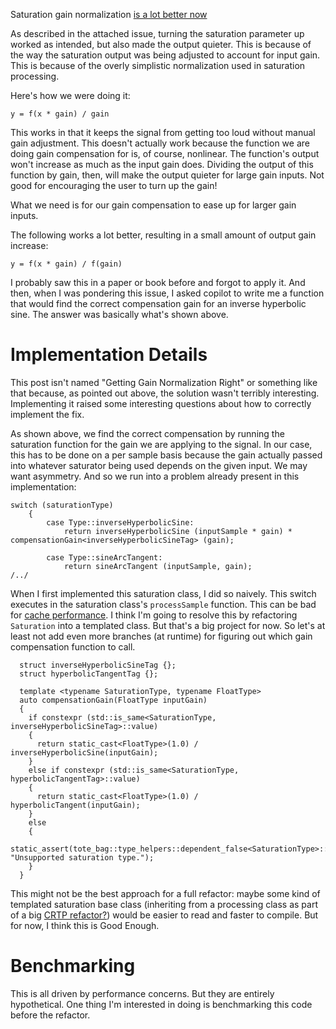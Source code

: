 Saturation gain normalization [is a lot better now](https://github.com/tote-bag-labs/valentine/pull/50)

As described in the attached issue, turning the saturation parameter up worked as intended, but also made the output quieter. This is because of the way the saturation output was being adjusted to account for input gain. This is because of the overly simplistic normalization used in saturation processing.

Here's how we were doing it:

`y = f(x * gain) / gain`

This works in that it keeps the signal from getting too loud without manual gain adjustment. This doesn't actually work because the function we are doing gain compensation for is, of course, nonlinear. The function's output won't increase as much as the input gain does. Dividing the output of this function by gain, then, will make the output quieter for large gain inputs. Not good for encouraging the user to turn up the gain!

What we need is for our gain compensation to ease up for larger gain inputs.

The following works a lot better, resulting in a small amount of output gain
increase:

`y = f(x * gain) / f(gain)`

I probably saw this in a paper or book before and forgot to apply it. And then, when I was pondering this issue, I asked copilot to write me a function that would find the correct compensation gain for an inverse hyperbolic sine. The answer was basically what's shown above.

Implementation Details
======================
This post isn't named "Getting Gain Normalization Right" or something like that because, as pointed out above, the solution wasn't terribly interesting. Implementing it raised some interesting questions about how to correctly implement the fix.

As shown above, we find the correct compensation by running the saturation function for the gain we are applying to the signal. In our case, this has to be done on a per sample basis because the gain actually passed into whatever saturator being used depends on the given input. We may want asymmetry. And so we run into a problem already present in this implementation:

```
switch (saturationType)
    {
        case Type::inverseHyperbolicSine:
            return inverseHyperbolicSine (inputSample * gain) * compensationGain<inverseHyperbolicSineTag> (gain);

        case Type::sineArcTangent:
            return sineArcTangent (inputSample, gain);
/../
```

When I first implemented this saturation class, I did so naively. This switch executes in the saturation class's `processSample` function. This can be bad for [cache performance](https://blog.cloudflare.com/branch-predictor/). I think I'm going to resolve this by refactoring `Saturation` into a templated class. But that's a big project for now. So let's at least not add even more branches (at runtime) for figuring out which gain compensation function to call.

```
  struct inverseHyperbolicSineTag {};
  struct hyperbolicTangentTag {};

  template <typename SaturationType, typename FloatType>
  auto compensationGain(FloatType inputGain)
  {
    if constexpr (std::is_same<SaturationType, inverseHyperbolicSineTag>::value)
    {
      return static_cast<FloatType>(1.0) / inverseHyperbolicSine(inputGain);
    }
    else if constexpr (std::is_same<SaturationType, hyperbolicTangentTag>::value)
    {
      return static_cast<FloatType>(1.0) / hyperbolicTangent(inputGain);
    }
    else
    {
      static_assert(tote_bag::type_helpers::dependent_false<SaturationType>::value, "Unsupported saturation type.");
    }
  }
```

This might not be the best approach for a full refactor: maybe some kind of templated saturation base class (inheriting from a processing class as part of a big [CRTP refactor?](https://en.cppreference.com/w/cpp/language/crtp)) would be easier to read and faster to compile. But for now, I think this is Good Enough.

Benchmarking
============
This is all driven by performance concerns. But they are entirely hypothetical. One thing I'm interested in doing is benchmarking this code before the refactor.
